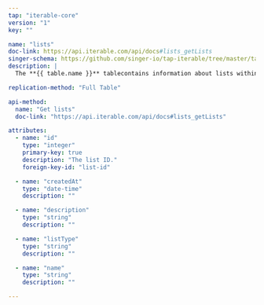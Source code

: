 ```yaml
---
tap: "iterable-core"
version: "1"
key: ""

name: "lists"
doc-link: https://api.iterable.com/api/docs#lists_getLists
singer-schema: https://github.com/singer-io/tap-iterable/tree/master/tap_iterable/schemas/lists.json
description: |
  The **{{ table.name }}** tablecontains information about lists within your {{ integration.display_name }} project.

replication-method: "Full Table"

api-method:
  name: "Get lists"
  doc-link: "https://api.iterable.com/api/docs#lists_getLists"

attributes:
  - name: "id"
    type: "integer"
    primary-key: true
    description: "The list ID."
    foreign-key-id: "list-id"

  - name: "createdAt"
    type: "date-time"
    description: ""

  - name: "description"
    type: "string"
    description: ""

  - name: "listType"
    type: "string"
    description: ""

  - name: "name"
    type: "string"
    description: ""

---
```

